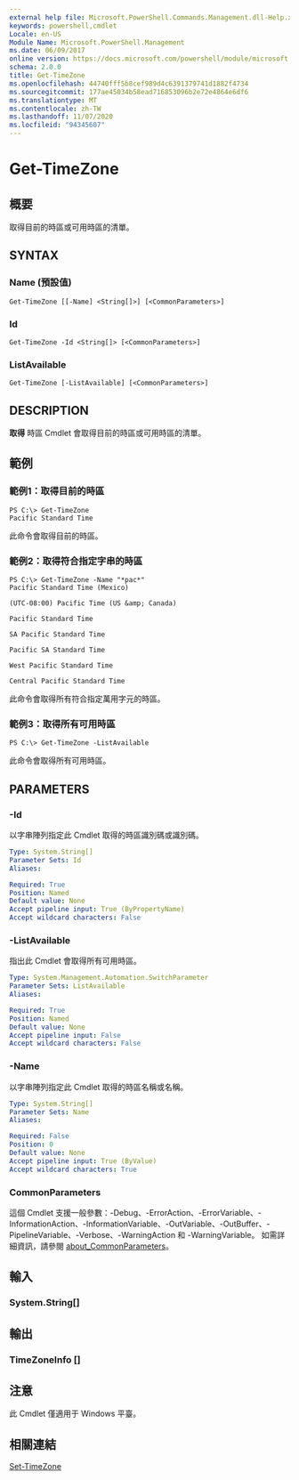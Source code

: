 ```yaml
---
external help file: Microsoft.PowerShell.Commands.Management.dll-Help.xml
keywords: powershell,cmdlet
Locale: en-US
Module Name: Microsoft.PowerShell.Management
ms.date: 06/09/2017
online version: https://docs.microsoft.com/powershell/module/microsoft.powershell.management/get-timezone?view=powershell-7&WT.mc_id=ps-gethelp
schema: 2.0.0
title: Get-TimeZone
ms.openlocfilehash: 44740fff5b8cef989d4c6391379741d1882f4734
ms.sourcegitcommit: 177ae45034b58ead716853096b2e72e4864e6df6
ms.translationtype: MT
ms.contentlocale: zh-TW
ms.lasthandoff: 11/07/2020
ms.locfileid: "94345607"
---
```

# Get-TimeZone

## 概要
取得目前的時區或可用時區的清單。

## SYNTAX

### Name (預設值)

```
Get-TimeZone [[-Name] <String[]>] [<CommonParameters>]
```

### Id

```
Get-TimeZone -Id <String[]> [<CommonParameters>]
```

### ListAvailable

```
Get-TimeZone [-ListAvailable] [<CommonParameters>]
```

## DESCRIPTION

**取得** 時區 Cmdlet 會取得目前的時區或可用時區的清單。

## 範例

### 範例1：取得目前的時區

```
PS C:\> Get-TimeZone
Pacific Standard Time
```

此命令會取得目前的時區。

### 範例2：取得符合指定字串的時區

```
PS C:\> Get-TimeZone -Name "*pac*"
Pacific Standard Time (Mexico)

(UTC-08:00) Pacific Time (US &amp; Canada)

Pacific Standard Time

SA Pacific Standard Time

Pacific SA Standard Time

West Pacific Standard Time

Central Pacific Standard Time
```

此命令會取得所有符合指定萬用字元的時區。

### 範例3：取得所有可用時區

```
PS C:\> Get-TimeZone -ListAvailable
```

此命令會取得所有可用時區。

## PARAMETERS

### -Id

以字串陣列指定此 Cmdlet 取得的時區識別碼或識別碼。

```yaml
Type: System.String[]
Parameter Sets: Id
Aliases:

Required: True
Position: Named
Default value: None
Accept pipeline input: True (ByPropertyName)
Accept wildcard characters: False
```

### -ListAvailable

指出此 Cmdlet 會取得所有可用時區。

```yaml
Type: System.Management.Automation.SwitchParameter
Parameter Sets: ListAvailable
Aliases:

Required: True
Position: Named
Default value: None
Accept pipeline input: False
Accept wildcard characters: False
```

### -Name

以字串陣列指定此 Cmdlet 取得的時區名稱或名稱。

```yaml
Type: System.String[]
Parameter Sets: Name
Aliases:

Required: False
Position: 0
Default value: None
Accept pipeline input: True (ByValue)
Accept wildcard characters: True
```

### CommonParameters

這個 Cmdlet 支援一般參數：-Debug、-ErrorAction、-ErrorVariable、-InformationAction、-InformationVariable、-OutVariable、-OutBuffer、-PipelineVariable、-Verbose、-WarningAction 和 -WarningVariable。 如需詳細資訊，請參閱 [about_CommonParameters](https://go.microsoft.com/fwlink/?LinkID=113216)。

## 輸入

### System.String[]

## 輸出

### TimeZoneInfo []

## 注意

此 Cmdlet 僅適用于 Windows 平臺。

## 相關連結

[Set-TimeZone](Set-TimeZone.md)
